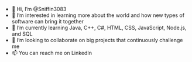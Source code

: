 - 👋 Hi, I’m @Sniffin3083
- 👀 I’m interested in learning more about the world and how new types of software can bring it together
- 🌱 I’m currently learning Java, C++, C#, HTML, CSS, JavaScript, Node.js, and SQL
- 💞️ I’m looking to collaborate on big projects that continuously challenge me 
- 📫 You can reach me on LinkedIn
